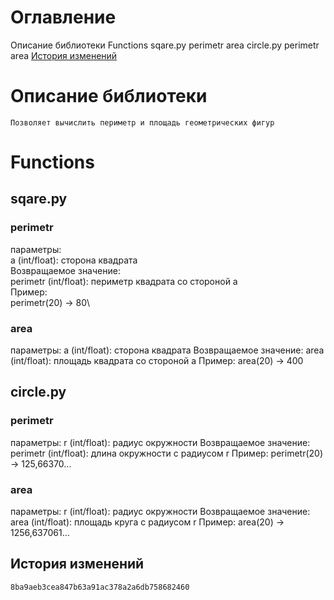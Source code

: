 # Оглавление
Описание библиотеки
Functions
	sqare.py
		perimetr
		area
	circle.py
		perimetr
		area
[История изменений](#История-изменений-1)
# Описание библиотеки
	Позволяет вычислить периметр и площадь геометрических фигур

# Functions

## sqare.py

### perimetr

параметры:\
    a (int/float): сторона квадрата\
Возвращаемое значение:\
    perimetr (int/float): периметр квадрата со стороной a\
Пример:\
    perimetr(20) -> 80\

### area

параметры:
    a (int/float): сторона квадрата
Возвращаемое значение:
    area (int/float): площадь квадрата со стороной a
Пример:
    area(20) -> 400


## circle.py

### perimetr

параметры:
    r (int/float): радиус окружности
Возвращаемое значение:
    perimetr (int/float): длина окружности с радиусом r
Пример:
    perimetr(20) -> 125,66370...‬

### area

параметры:
    r (int/float): радиус окружности
Возвращаемое значение:
    area (int/float): площадь круга с радиусом r
Пример:
    area(20) -> 1256,637061...


## История изменений
	8ba9aeb3cea847b63a91ac378a2a6db758682460
